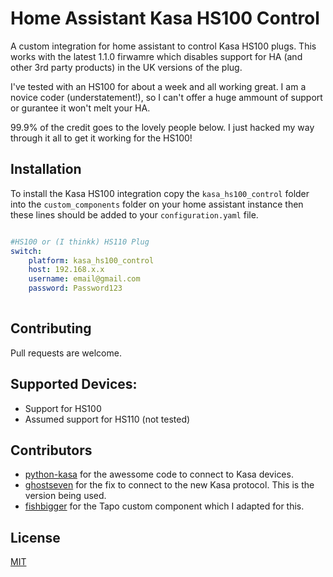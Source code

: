 # Home Assistant Kasa HS100 Control
A custom integration for home assistant to control Kasa HS100 plugs. This works with the latest 1.1.0 firwamre which disables support for HA (and other 3rd party products) in the UK versions of the plug.

I've tested with an HS100 for about a week and all working great. I am a novice coder (understatement!), so I can't offer a huge ammount of support or gurantee it won't melt your HA.

99.9% of the credit goes to the lovely people below. I just hacked my way through it all to get it working for the HS100!

## Installation

To install the Kasa HS100 integration copy the `kasa_hs100_control` folder into the `custom_components` folder on your home assistant instance then these lines should be added to your `configuration.yaml` file. 

```yaml

#HS100 or (I thinkk) HS110 Plug
switch:
    platform: kasa_hs100_control
    host: 192.168.x.x
    username: email@gmail.com
    password: Password123
    
```

## Contributing
Pull requests are welcome.

## Supported Devices:
* Support for HS100
* Assumed support for HS110 (not tested)

## Contributors
* [python-kasa](https://github.com/python-kasa/python-kasa) for the awessome code to connect to Kasa devices.
* [ghostseven](https://github.com/ghostseven/python-kasa) for the fix to connect to the new Kasa protocol. This is the version being used.
* [fishbigger](https://github.com/fishbigger/HomeAssistant-Tapo-P100-Control) for the Tapo custom component which I adapted for this.


## License
[MIT](https://choosealicense.com/licenses/mit/)
